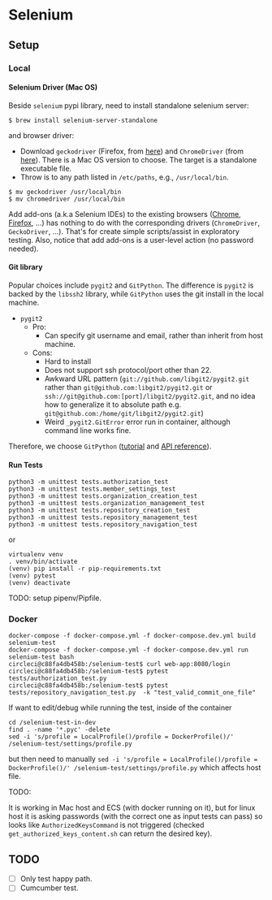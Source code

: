 # Selenium

## Setup

### Local

#### Selenium Driver (Mac OS)

Beside `selenium` pypi library, need to install standalone selenium server:

```
$ brew install selenium-server-standalone
```

and browser driver:

+ Download `geckodriver` (Firefox, from [here](https://github.com/mozilla/geckodriver/releases)) and `ChromeDriver` (from [here](https://sites.google.com/a/chromium.org/chromedriver/downloads)). There is a Mac OS version to choose. The target is a standalone executable file.
+ Throw is to any path listed in `/etc/paths`, e.g., `/usr/local/bin`.

```
$ mv geckodriver /usr/local/bin
$ mv chromedriver /usr/local/bin
```

Add add-ons (a.k.a Selenium IDEs) to the existing browsers ([Chrome](https://chrome.google.com/webstore/detail/selenium-ide/mooikfkahbdckldjjndioackbalphokd?hl=en), [Firefox](https://addons.mozilla.org/en-US/firefox/addon/selenium-ide/), ...) has nothing to do with the corresponding drivers (`ChromeDriver`, `GeckoDriver`, ...). That's for create simple scripts/assist in exploratory testing. Also, notice that add add-ons is a user-level action (no password needed).

#### Git library

Popular choices include `pygit2` and `GitPython`. The difference is `pygit2` is backed by the `libssh2` library, while `GitPython` uses the git install in the local machine.

+ `pygit2`
  + Pro:
    + Can specify git username and email, rather than inherit from host machine.
  + Cons:
    + Hard to install
    + Does not support ssh protocol/port other than 22.
    + Awkward URL pattern (`git://github.com/libgit2/pygit2.git` rather than `git@github.com:libgit2/pygit2.git` or `ssh://git@github.com:[port]/libgit2/pygit2.git`, and no idea how to generalize it to absolute path e.g. `git@github.com:/home/git/libgit2/pygit2.git`)
    + Weird `_pygit2.GitError` error run in container, although command line works fine.

Therefore, we choose `GitPython` ([tutorial](https://gitpython.readthedocs.io/en/stable/tutorial.html) and [API reference](https://gitpython.readthedocs.io/en/stable/reference.html)).

#### Run Tests

```
python3 -m unittest tests.authorization_test
python3 -m unittest tests.member_settings_test
python3 -m unittest tests.organization_creation_test
python3 -m unittest tests.organization_management_test
python3 -m unittest tests.repository_creation_test
python3 -m unittest tests.repository_management_test
python3 -m unittest tests.repository_navigation_test
```

or

```
virtualenv venv
. venv/bin/activate
(venv) pip install -r pip-requirements.txt
(venv) pytest
(venv) deactivate
```

TODO: setup pipenv/Pipfile.

### Docker

```
docker-compose -f docker-compose.yml -f docker-compose.dev.yml build selenium-test
docker-compose -f docker-compose.yml -f docker-compose.dev.yml run selenium-test bash
circleci@c88fa4db458b:/selenium-test$ curl web-app:8080/login
circleci@c88fa4db458b:/selenium-test$ pytest tests/authorization_test.py
circleci@c88fa4db458b:/selenium-test$ pytest tests/repository_navigation_test.py  -k "test_valid_commit_one_file"
```

If want to edit/debug while running the test, inside of the container

```
cd /selenium-test-in-dev
find . -name '*.pyc' -delete
sed -i 's/profile = LocalProfile()/profile = DockerProfile()/' /selenium-test/settings/profile.py
```

but then need to manually `sed -i 's/profile = LocalProfile()/profile = DockerProfile()/' /selenium-test/settings/profile.py` which affects host file.

TODO:

It is working in Mac host and ECS (with docker running on it), but for linux host it is asking passwords (with the correct one as input tests can pass) so looks like `AuthorizedKeysCommand` is not triggered (checked `get_authorized_keys_content.sh` can return the desired key).

## TODO

- [ ] Only test happy path.
- [ ] Cumcumber test.
